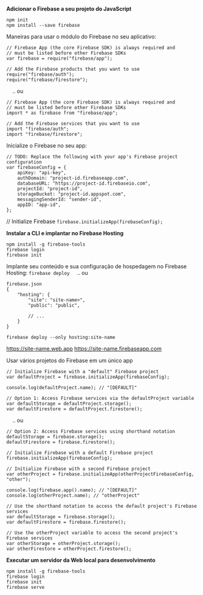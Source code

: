 **Adicionar o Firebase a seu projeto do JavaScript**
```
npm init
npm install --save firebase
```

Maneiras para usar o módulo do Firebase no seu aplicativo:
```
// Firebase App (the core Firebase SDK) is always required and
// must be listed before other Firebase SDKs
var firebase = require("firebase/app");

// Add the Firebase products that you want to use
require("firebase/auth");
require("firebase/firestore");
```
    .. ou
```
// Firebase App (the core Firebase SDK) is always required and
// must be listed before other Firebase SDKs
import * as firebase from "firebase/app";

// Add the Firebase services that you want to use
import "firebase/auth";
import "firebase/firestore";
```

Inicialize o Firebase no seu app:
```
// TODO: Replace the following with your app's Firebase project configuration
var firebaseConfig = {
	apiKey: "api-key",
	authDomain: "project-id.firebaseapp.com",
	databaseURL: "https://project-id.firebaseio.com",
	projectId: "project-id",
	storageBucket: "project-id.appspot.com",
	messagingSenderId: "sender-id",
	appID: "app-id",
};
```

// Initialize Firebase
`firebase.initializeApp(firebaseConfig);`

**Instalar a CLI e implantar no Firebase Hosting**
```
npm install -g firebase-tools
firebase login
firebase init
```

Implante seu conteúdo e sua configuração de hospedagem no Firebase Hosting:
`firebase deploy`
    .. ou
```
firebase.json
{
	"hosting": {
		"site": "site-name>",
		"public": "public",
		
		// ...
	}
}
```

`firebase deploy --only hosting:site-name`

https://site-name.web.app
https://site-name.firebaseapp.com

Usar vários projetos do Firebase em um único app
```
// Initialize Firebase with a "default" Firebase project
var defaultProject = firebase.initializeApp(firebaseConfig);

console.log(defaultProject.name); // "[DEFAULT]"

// Option 1: Access Firebase services via the defaultProject variable
var defaultStorage = defaultProject.storage();
var defaultFirestore = defaultProject.firestore();
```
    .. ou
```
// Option 2: Access Firebase services using shorthand notation
defaultStorage = firebase.storage();
defaultFirestore = firebase.firestore();

// Initialize Firebase with a default Firebase project
firebase.initializeApp(firebaseConfig);

// Initialize Firebase with a second Firebase project
var otherProject = firebase.initializeApp(otherProjectFirebaseConfig, "other");

console.log(firebase.app().name); // "[DEFAULT]"
console.log(otherProject.name); // "otherProject"

// Use the shorthand notation to access the default project's Firebase services
var defaultStorage = firebase.storage();
var defaultFirestore = firebase.firestore();

// Use the otherProject variable to access the second project's Firebase services
var otherStorage = otherProject.storage();
var otherFirestore = otherProject.firestore();
```

**Executar um servidor da Web local para desenvolvimento**
```
npm install -g firebase-tools
firebase login
firebase init
firebase serve
```
